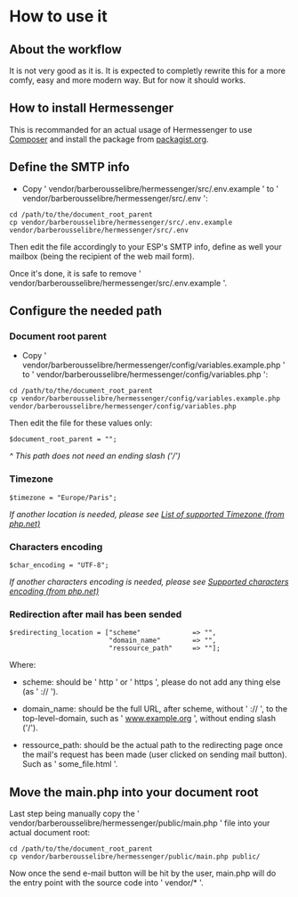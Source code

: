 # How to use it

## About the workflow

It is not very good as it is. It is expected to completly rewrite this for a more comfy, easy and more modern way. But for now it should works.

## How to install Hermessenger

This is recommanded for an actual usage of Hermessenger to use [Composer](https://getcomposer.org/) and install the package from [packagist.org](https://packagist.org/packages/barberousselibre/hermessenger).

## Define the SMTP info

- Copy ' vendor/barberousselibre/hermessenger/src/.env.example ' to ' vendor/barberousselibre/hermessenger/src/.env ':

```
cd /path/to/the/document_root_parent
cp vendor/barberousselibre/hermessenger/src/.env.example vendor/barberousselibre/hermessenger/src/.env
```

Then edit the file accordingly to your ESP's SMTP info, define as well your mailbox (being the recipient of the web mail form).

Once it's done, it is safe to remove ' vendor/barberousselibre/hermessenger/src/.env.example '.

## Configure the needed path

### Document root parent
- Copy ' vendor/barberousselibre/hermessenger/config/variables.example.php ' to ' vendor/barberousselibre/hermessenger/config/variables.php ':
```
cd /path/to/the/document_root_parent
cp vendor/barberousselibre/hermessenger/config/variables.example.php vendor/barberousselibre/hermessenger/config/variables.php
```

Then edit the file for these values only:
```
$document_root_parent = "";
``` 
*^ This path does not need an ending slash ('/')*

### Timezone
```
$timezone = "Europe/Paris";
```
*If another location is needed, please see [List of supported Timezone (from php.net)](https://www.php.net/manual/en/timezones.php)*

### Characters encoding
```
$char_encoding = "UTF-8";
```
*If another characters encoding is needed, please see [Supported characters encoding (from php.net)](https://www.php.net/manual/en/mbstring.supported-encodings.php)*

### Redirection after mail has been sended
```
$redirecting_location = ["scheme"             => "",
                         "domain_name"        => "",
                         "ressource_path"     => ""];
```

Where:
- scheme: should be ' http ' or ' https ', please do not add any thing else (as ' :// ').

- domain_name: should be the full URL, after scheme, without ' :// ', to the top-level-domain, such as ' www.example.org ', without ending slash ('/').

- ressource_path: should be the actual path to the redirecting page once the mail's request has been made (user clicked on sending mail button). Such as ' some_file.html '.

## Move the main.php into your document root

Last step being manually copy the ' vendor/barberousselibre/hermessenger/public/main.php ' file into your actual document root:
```
cd /path/to/the/document_root_parent
cp vendor/barberousselibre/hermessenger/public/main.php public/
```

Now once the send e-mail button will be hit by the user, main.php will do the entry point with the source code into ' vendor/* '.
